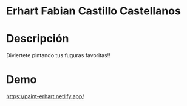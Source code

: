 # Erhart Fabian Castillo Castellanos

# Descripción
Diviertete pintando tus fuguras favoritas!!

# Demo
https://paint-erhart.netlify.app/